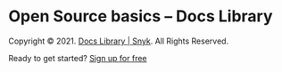 # Open Source basics – Docs Library

Copyright © 2021. [Docs Library \| Snyk](https://github.com/snyk/user-docs/tree/49fdefe53c0cc026adc258d6376a653fe7c5c6d5/hc/en-us/README.md). All Rights Reserved.

Ready to get started? [Sign up for free](https://snyk.io/login?cta=sign-up&loc=footer&page=support_docs_page)

